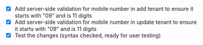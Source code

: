 - [x] Add server-side validation for mobile number in add tenant to ensure it starts with "09" and is 11 digits
- [x] Add server-side validation for mobile number in update tenant to ensure it starts with "09" and is 11 digits
- [x] Test the changes (syntax checked, ready for user testing)
